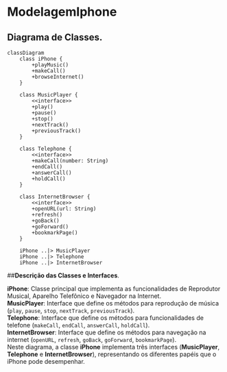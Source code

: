 # ModelagemIphone

## Diagrama de Classes.

``` mermaid
classDiagram
    class iPhone {
        +playMusic()
        +makeCall()
        +browseInternet()
    }

    class MusicPlayer {
        <<interface>>
        +play()
        +pause()
        +stop()
        +nextTrack()
        +previousTrack()
    }

    class Telephone {
        <<interface>>
        +makeCall(number: String)
        +endCall()
        +answerCall()
        +holdCall()
    }

    class InternetBrowser {
        <<interface>>
        +openURL(url: String)
        +refresh()
        +goBack()
        +goForward()
        +bookmarkPage()
    }

    iPhone ..|> MusicPlayer
    iPhone ..|> Telephone
    iPhone ..|> InternetBrowser

```
##**Descrição das Classes e Interfaces**.

**iPhone**: Classe principal que implementa as funcionalidades de Reprodutor Musical, Aparelho Telefônico e Navegador na Internet.  
**MusicPlayer**: Interface que define os métodos para reprodução de música (`play`, `pause`, `stop`, `nextTrack`, `previousTrack`).  
**Telephone**: Interface que define os métodos para funcionalidades de telefone (`makeCall`, `endCall`, `answerCall`, `holdCall`).  
**InternetBrowser**: Interface que define os métodos para navegação na internet (`openURL`, `refresh`, `goBack`, `goForward`, `bookmarkPage`).  
Neste diagrama, a classe **iPhone** implementa três interfaces (**MusicPlayer**, **Telephone** e **InternetBrowser**), representando os diferentes papéis que o iPhone pode desempenhar.
